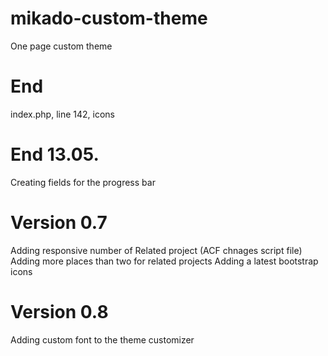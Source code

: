 # mikado-custom-theme
One page custom theme

# End
index.php, line 142, icons

# End 13.05.
Creating fields for the progress bar

# Version 0.7
Adding responsive number of Related project (ACF chnages script file)
Adding more places than two for related projects
Adding a latest bootstrap icons

# Version 0.8
Adding custom font to the theme customizer
